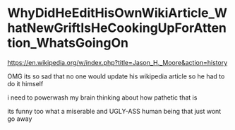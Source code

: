 # WhyDidHeEditHisOwnWikiArticle_WhatNewGriftIsHeCookingUpForAttention_WhatsGoingOn

https://en.wikipedia.org/w/index.php?title=Jason_H._Moore&action=history

OMG its so sad that no one would update his wikipedia article so he had to do it himself

i need to powerwash my brain thinking about how pathetic that is

its funny too what a miserable and UGLY-ASS human being that just wont go away

